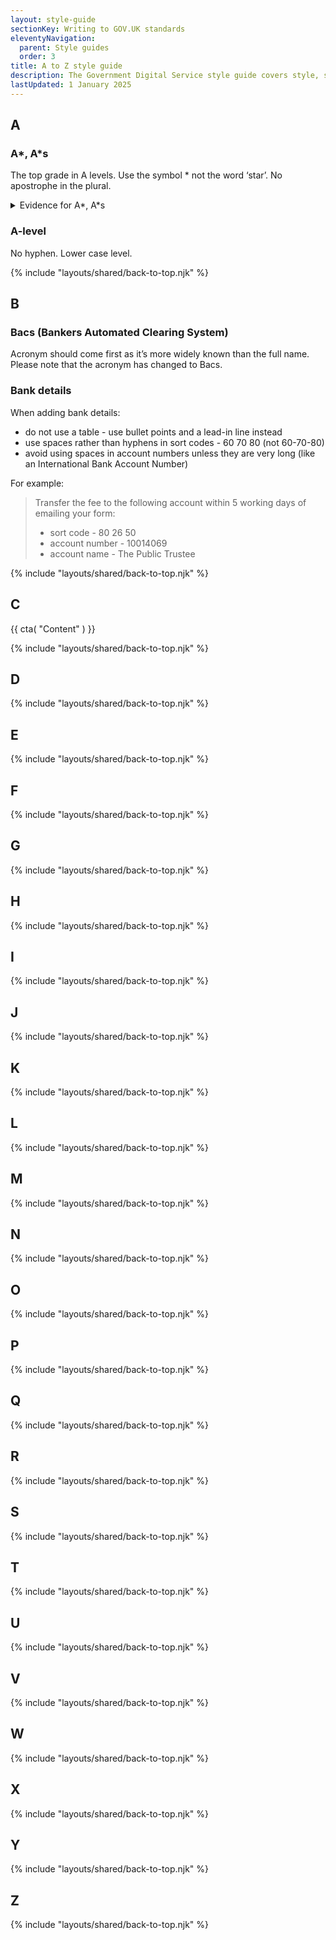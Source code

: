 ```yaml
---
layout: style-guide
sectionKey: Writing to GOV.UK standards
eleventyNavigation:
  parent: Style guides
  order: 3
title: A to Z style guide
description: The Government Digital Service style guide covers style, spelling and grammar conventions for all content published on GOV.UK, arranged alphabetically.
lastUpdated: 1 January 2025
---
```


## A

### A*, A*s

The top grade in A levels. Use the symbol * not the word ‘star’. No apostrophe in the plural.

<details class="govuk-details">
  <summary class="govuk-details__summary">
    <span class="govuk-details__summary-text">
    Evidence for A*, A*s
    </span>
  </summary>
  <div class="govuk-details__text">
  Evidence content
  </div>
</details> 

### A-level

No hyphen. Lower case level.

{% include "layouts/shared/back-to-top.njk" %}


## B

### Bacs (Bankers Automated Clearing System)

Acronym should come first as it’s more widely known than the full name. Please note that the acronym has changed to Bacs.

### Bank details

When adding bank details:

* do not use a table - use bullet points and a lead-in line instead
* use spaces rather than hyphens in sort codes - 60 70 80 (not 60-70-80)
* avoid using spaces in account numbers unless they are very long (like an International Bank Account Number)

For example:

> Transfer the fee to the following account within 5 working days of emailing your form:
>
> * sort code - 80 26 50
> * account number - 10014069
> * account name - The Public Trustee


{% include "layouts/shared/back-to-top.njk" %}


## C

{{ cta(
  "Content"
  ) }}

{% include "layouts/shared/back-to-top.njk" %}


## D

{% include "layouts/shared/back-to-top.njk" %}


## E

{% include "layouts/shared/back-to-top.njk" %}


## F

{% include "layouts/shared/back-to-top.njk" %}


## G

{% include "layouts/shared/back-to-top.njk" %}


## H

{% include "layouts/shared/back-to-top.njk" %}


## I

{% include "layouts/shared/back-to-top.njk" %}


## J

{% include "layouts/shared/back-to-top.njk" %}


## K

{% include "layouts/shared/back-to-top.njk" %}


## L

{% include "layouts/shared/back-to-top.njk" %}


## M

{% include "layouts/shared/back-to-top.njk" %}


## N

{% include "layouts/shared/back-to-top.njk" %}


## O

{% include "layouts/shared/back-to-top.njk" %}


## P

{% include "layouts/shared/back-to-top.njk" %}


## Q

{% include "layouts/shared/back-to-top.njk" %}


## R

{% include "layouts/shared/back-to-top.njk" %}


## S

{% include "layouts/shared/back-to-top.njk" %}


## T

{% include "layouts/shared/back-to-top.njk" %}


## U

{% include "layouts/shared/back-to-top.njk" %}


## V

{% include "layouts/shared/back-to-top.njk" %}


## W

{% include "layouts/shared/back-to-top.njk" %}


## X

{% include "layouts/shared/back-to-top.njk" %}


## Y

{% include "layouts/shared/back-to-top.njk" %}


## Z

{% include "layouts/shared/back-to-top.njk" %}

